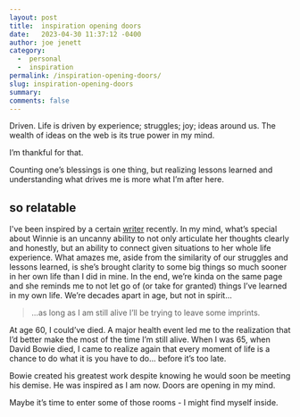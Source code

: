 ```yaml
---
layout: post
title:  inspiration opening doors
date:   2023-04-30 11:37:12 -0400
author: joe jenett
category:
  -  personal
  -  inspiration
permalink: /inspiration-opening-doors/
slug: inspiration-opening-doors
summary: 
comments: false
---
```

<p>Driven. Life is driven by experience; struggles; joy; ideas around us. The wealth of ideas on the web is its true power in my mind.</p>
<p> I’m thankful for that.
</p>
<p>Counting one’s blessings is one thing, but realizing lessons learned and understanding what drives me is more what I’m after here.</p>
<h2>so relatable</h2>
<p>I've been inspired by a certain <a href="https://winnielim.org/journal/testing-positive/">writer</a> recently. In my mind, what’s special about Winnie is an uncanny ability to not only articulate her thoughts clearly and honestly, but an ability to connect given situations to her whole life experience. What amazes me, aside from the similarity of our struggles and lessons learned, is she’s brought clarity to some big things so much sooner in her own life than I did in mine. In the end, we’re kinda on the same page and she reminds me to not let go of (or take for granted) things I’ve learned in my own life. We’re decades apart in age, but not in spirit...
</p>
<blockquote>
<p>...as long as I am still alive I’ll be trying to leave some imprints.
</p>
</blockquote>
<p>At age 60, I could’ve died. A major health event led me to the realization that I’d better make the most of the time I’m still alive. When I was 65, when David Bowie died, I came to realize again that every moment of life is a chance to do what it is you have to do... before it’s too late.
</p>
<p>Bowie created his greatest work despite knowing he would soon be meeting his demise. He was inspired as I am now. Doors are opening in my mind.
</p>
<p> Maybe it’s time to enter some of those rooms - I might find myself
inside.</p>




<a style="display:none;" href="https://brid.gy/publish/mastodon"><small>(cross-posted to mastodon)</small></a>